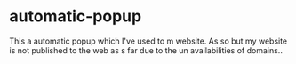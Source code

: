 # automatic-popup
This a automatic popup which I've used to m website. As so but my website is not published to the web as s far due to the un availabilities of domains.. 
